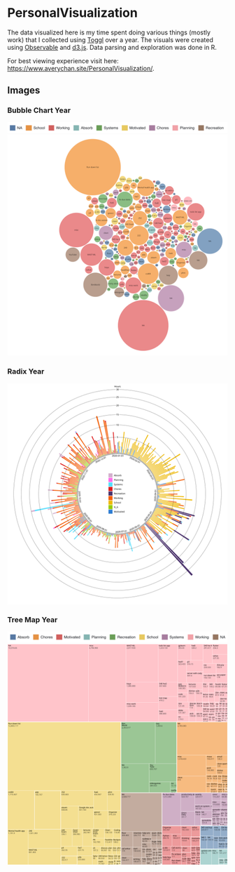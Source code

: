 # PersonalVisualization

The data visualized here is my time spent doing various things (mostly work) that I collected using [Toggl](https://toggl.com/track/) over a year. The visuals were created using [Observable](https://observablehq.com/@avery2) and [d3.js](https://d3js.org/). Data parsing and exploration was done in R.

For best viewing experience visit here: https://www.averychan.site/PersonalVisualization/.

## Images

<!-- ### Bubble Chart Week

![Bubble Chart Key](Data/images/bubblechartkey.png)
![Bubble Chart Week](Data/images/bubblechartweek.svg) -->

### Bubble Chart Year

![Bubble Chart Key](Data/images/bubblechartkey.png)
![Bubble Chart Year](Data/images/bubblechartyear.svg)

<!-- ### Radix Week

![Radix Week](Data/images/radixweek.svg) -->

### Radix Year

![Radix Year](Data/images/radixyear.svg)

<!-- ### Tree Map Week

![Tree Map Key](Data/images/treemapkey.png)
![Tree Map Week](Data/images/treemapweek.svg) -->

### Tree Map Year

![Tree Map Key](Data/images/treemapkey.png)
![Tree Map Year](Data/images/treemapyear.svg)
